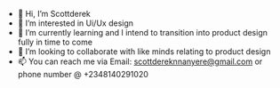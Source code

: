 - 👋 Hi, I’m Scottderek 
- 👀 I’m interested in Ui/Ux design
- 🌱 I’m currently learning and I intend to transition into product design fully in time to come
- 💞️ I’m looking to collaborate with like minds relating to product design
- 📫 You can reach me via Email: scottdereknnanyere@gmail.com or phone number @ +2348140291020

<!---
Ceesco/Ceesco is a ✨ special ✨ repository because its `README.md` (this file) appears on your GitHub profile.
You can click the Preview link to take a look at your changes.
--->
